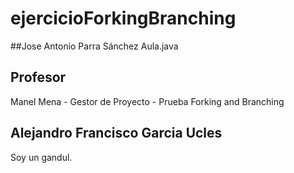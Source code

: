 # ejercicioForkingBranching
##Jose Antonio Parra Sánchez
Aula.java
## Profesor
Manel Mena -  Gestor de Proyecto - Prueba Forking and Branching
## Alejandro Francisco Garcia Ucles 
Soy un gandul.

